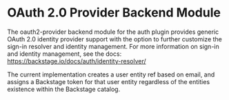 # OAuth 2.0 Provider Backend Module

The oauth2-provider backend module for the auth plugin provides generic OAuth 2.0 identity provider support
with the option to further customize the sign-in resolver and identity management. For more information on
sign-in and identity management, see the docs: <https://backstage.io/docs/auth/identity-resolver/>

The current implementation creates a user entity ref based on email, and assigns
a Backstage token for that user entity regardless of the entities existence within the Backstage catalog.
